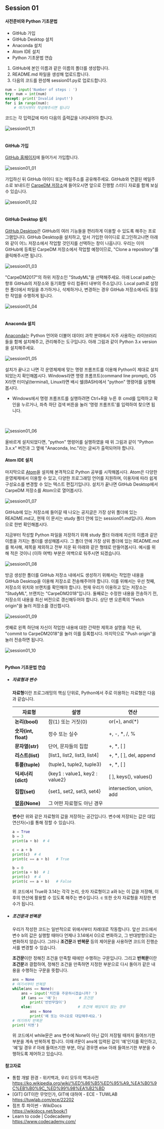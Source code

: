 ## Session 01
#### 사전준비와 Python 기초문법

* GitHub 가입
* GitHub Desktop 설치
* Anaconda 설치
* Atom IDE 설치
* Python 기초문법 연습


1. GitHub에 본인 이름과 같은 이름의 폴더를 생성합니다.
2. README.md 파일을 생성해 업로드합니다.
3. 다음의 코드를 완성해 session01.py로 업로드합니다.
```python
num = input('Number of steps : ')
try: num = int(num)
except: print('Invalid input!')
for i in range(num):
    # 여기서부터 작성해주시면 됩니다
```  
코드는 각 입력값에 따라 다음의 출력값을 나타내어야 합니다.
<br></br>
![session01_11](./image/session01_11_star.png)
<br></br>

#### GitHub 가입

[GitHub 홈페이지](https://github.com)에 들어가서 가입합니다.
<br></br>
![session01_01](./image/session01_01_github.png)
<br></br>
가입하신 뒤 GitHub 아이디 또는 메일주소를 공유해주세요.
GitHub와 연결된 메일주소로 보내드린 [CarpeDM 저장소](https://github.com/CarpeDM2017/StudyML)에 들어오시면 앞으로 진행할 스터디 자료를 함께 보실 수 있습니다.
<br></br>
![session01_02](./image/session01_02_studyml.png)
<br></br>

#### GitHub Desktop 설치

[GitHub Desktop](https://desktop.github.com/)은 GitHub의 여러 기능들을 편리하게 이용할 수 있도록 해주는 프로그램입니다. GitHub Desktop을 설치하고, 앞서 가입한 아이디로 로그인하고나면 아래와 같이 어느 저장소에서 작업할 것인지를 선택하는 창이 나옵니다. 우리는 이미 GitHub에 등록된 CarpeDM 저장소에서 작업할 예정이므로, "Clone a repository"를 클릭해주시면 됩니다.
<br></br>
![session01_03](./image/session01_03_desktop.png)
<br></br>
"CarpeDM2017"의 하위 저장소인 "StudyML"을 선택해주세요. 아래 Local path는 향후 GitHub의 저장소와 동기화할 우리 컴퓨터 내부의 주소입니다. Local path로 설정한 폴더에서 파일을 추가하거나, 삭제하거나, 변경하는 경우 GitHub 저장소에서도 동일한 작업을 수행하게 됩니다.
<br></br>
![session01_04](./image/session01_04_desktop.png)
<br></br>

#### Anaconda 설치

[Anaconda](https://www.anaconda.com/download/)는 Python 언어와 더불어 데이터 과학 분야에서 자주 사용하는 라이브러리들을 함께 설치해주고, 관리해주는 도구입니다. 아래 그림과 같이 Python 3.x version을 설치해주세요.
<br></br>
![session01_05](./image/session01_05_anaconda.png)
<br></br>
설치가 끝나고 나면 각 운영체제에 맞는 명령 프롬프트를 이용해 Python이 제대로 설치되었는지 확인해봅시다. Windows라면 명령 프롬프트(command line prompt), OS X라면 터미널(terminal), Linux라면 배시 쉘(BASH)에서 "python" 명령어를 실행해봅시다.

* Windows에서 명령 프롬프트를 실행하려면 Ctrl+R을 누른 후 cmd를 입력하고 확인을 누르거나, 좌측 하단 검색 버튼을 눌러 '명령 프롬프트'를 입력하여 찾으면 됩니다. 

<br></br>
![session01_06](./image/session01_06_python.png)
<br></br>
올바르게 설치되었다면, "python" 명령어를 실행하였을 때 위 그림과 같이 "Python 3.x.x" 버전과 그 옆에 "Anaconda, Inc."라는 글씨가 출력되어야 합니다.

#### Atom IDE 설치

마지막으로 [Atom](https://atom.io/)을 설치해 본격적으로 Python 공부를 시작해봅시다. Atom은 다양한 운영체제에서 이용할 수 있고, 다양한 프로그래밍 언어를 지원하며, 이용자에 따라 쉽게 구성요소를 변경할 수 있는 텍스트 편집기입니다. 설치가 끝나면 GitHub Desktop에서 CarpeDM 저장소를 Atom으로 열어봅시다.
<br></br>
![session01_07](./image/session01_07_atom.png)
<br></br>
GitHub에 있는 저장소에 들어갈 때 나오는 공지글은 가장 상위 폴더에 있는 README.md고, 현재 이 문서는 study 폴더 안에 있는 session01.md입니다. Atom으로 한번 확인해봅시다.

지금부터 작성할 Python 파일을 저장하기 위해 study 폴더 아래에 자신의 이름과 같은 이름을 가지는 폴더를 생성해봅시다. 그 폴더 안에 가장 상위 폴더에 있는 README.md를 복사해, 제목을 제외하고 전부 지운 뒤 아래와 같은 형태로 만들어봅시다. 예시를 위해 적은 것이니 (이하 여백) 부분은 여백으로 둬주시면 되겠습니다.
<br></br>
![session01_08](./image/session01_08_folder.png)
<br></br>
방금 생성한 폴더를 GitHub 저장소 내에서도 생성하기 위해서는 작업한 내용을 GitHub Desktop을 이용해 저장소로 전송해주어야 합니다. 이를 위해서는 우선 첫째, 저장소의 위치와 브랜치를 확인해야 합니다. 현재 우리가 이용하고 있는 저장소는 "StudyML", 브랜치는 "CarpeDM2018"입니다. 둘째로는 수정한 내용을 전송하기 전, 저장소의 내용을 최신 버전으로 갱신해두어야 합니다. 상단 맨 오른쪽의 "Fetch origin"을 눌러 저장소를 갱신합시다.
<br></br>
![session01_09](./image/session01_09_folder.png)
<br></br>
셋째로 왼쪽 하단에 자신이 작업한 내용에 대한 간략한 제목과 설명을 적은 뒤, "commit to CarpeDM2018"을 눌러 이를 등록합시다. 마지막으로 "Push origin"을 눌러 전송하면 됩니다.
<br></br>
![session01_10](./image/session01_10_folder.png)
<br></br>

#### Python 기초문법 연습

* ##### 자료형과 변수
    <b>자료형</b>이란 프로그래밍의 핵심 단위로, Python에서 주로 이용하는 자료형은 다음과 같습니다.

    | 자료형                  | 설명                           | 연산                     |
    | ----------------------- | ------------------------------ | ------------------------ |
    | <b>논리(bool)</b>       | 참(1) 또는 거짓(0)             | or(+), and(\*)            |
    | <b>숫자(int, float)</b> | 정수 또는 실수                 | +, -, \*, /, %            |
    | <b>문자열(str)</b>      | 단어, 문자들의 집합            | +, \*, [ ]                |
    | <b>리스트(list)</b>     | [list1, list2, list3, list4]   | +, \*, [ ], del, append   |
    | <b>튜플(tuple)</b>      | (tuple1, tuple2, tuple3)       | +, \*, [ ]                |
    | <b>딕셔너리(dict)</b>   | {key1 : value1, key2 : value2} | [ ], keys(), values()    |
    | <b>집합(set)</b>        | {set1, set2, set3, set4}       | intersection, union, add |
    | <b>없음(None)</b>       | 그 어떤 자료형도 아닌 경우     |                          |

    <b>변수</b>란 위와 같은 자료형의 값을 저장하는 공간입니다. 변수에 저장되는 값은 대입 연산자(=)를 통해 정할 수 있습니다.

    ```python
    a = True
    b = 3
    print(a + b)  # 4

    c = a + b
    print(c)  # 4
    print(c == a + b)   # True

    b = 0
    print(a + b)  # 1
    print(c)  # 4
    print(c == a + b)   # False
    ```

    위 코드에서 True와 3.14는 각각 논리, 숫자 자료형이고 a와 b는 이 값을 저장해, 이후의 연산에 활용할 수 있도록 해주는 변수입니다. c 또한 숫자 자료형을 저장한 변수가 됩니다.

* ##### 조건문과 반복문
    우리가 작성한 코드는 일반적으로 위에서부터 차례대로 작동합니다. 앞선 코드에서 변수 b의 값은 실행할 때마다 언제나 3.14에서 0으로 변화하고, 그 반대방향으로는 변화하지 않습니다. 그러나 <b>조건문</b>과 <b>반복문</b> 등의 제어문을 사용하면 코드의 진행순서를 변경할 수 있습니다.

    <b>조건문</b>이란 정해진 조건을 만족할 때에만 수행하는 구문입니다. 그리고 <b>반복문</b>이란 <b>조건문</b>과 결합하여, 정해진 조건을 만족하면 지정한 부분으로 다시 돌아가 같은 내용을 수행하는 구문을 뜻합니다.
    ```python
    ans = None
    # 여기서부터 반복문
    while(ans == None):
        ans = input('치킨을 주문하시겠습니까? ')
        if (ans == '예'):          # 조건문
            print('반반무많이')
        else:                     # 조건에 해당되지 않는 경우
            ans = None
            print('예 또는 아니오로 대답해주세요.')  
    # 여기까지 반복문
    print('치멘')
    ```
    위 코드에서 while문은 ans 변수에 None이 아닌 값이 저장될 때까지 들여쓰기한 부분을 계속 반복하게 합니다. 이때 if문이 ans에 입력된 값이 '예'인지를 확인하고, '예'일 경우 if 아래 들여쓰기한 부분, 아닐 경우엔 else 아래 들여쓰기한 부분을 수행하도록 제어하고 있습니다.

#### 참고자료

* 통합 개발 환경 - 위키백과, 우리 모두의 백과사전  
https://ko.wikipedia.org/wiki/%ED%86%B5%ED%95%A9_%EA%B0%9C%EB%B0%9C_%ED%99%98%EA%B2%BD
* [GIT] GIT이란 무엇인가, GIT에 대하여 - ECE - TUWLAB  
https://tuwlab.com/ece/22202
* 점프 투 파이썬 - WikiDocs  
https://wikidocs.net/book/1
* Learn to code | Codecademy  
https://www.codecademy.com/
